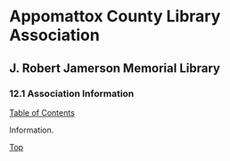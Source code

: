 [0]: /README.md
[12.1]: association-information.md

# Appomattox County Library Association
## J. Robert Jamerson Memorial Library
### 12.1 Association Information
[Table of Contents][0]

Information.

[Top][12.1]
